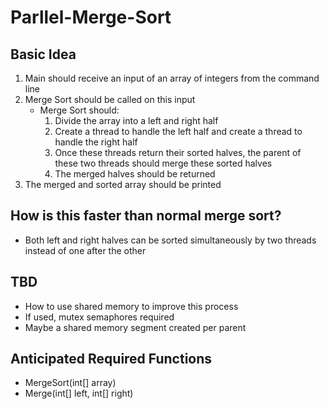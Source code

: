 # Parllel-Merge-Sort

## Basic Idea

1. Main should receive an input of an array of integers from the command line
2. Merge Sort should be called on this input
    - Merge Sort should:
      1. Divide the array into a left and right half
      2. Create a thread to handle the left half and create a thread to handle the right half
      3. Once these threads return their sorted halves, the parent of these two threads should merge these sorted halves
      4. The merged halves should be returned
3. The merged and sorted array should be printed

## How is this faster than normal merge sort?
- Both left and right halves can be sorted simultaneously by two threads instead of one after the other

## TBD
- How to use shared memory to improve this process
- If used, mutex semaphores required
- Maybe a shared memory segment created per parent

## Anticipated Required Functions
 - MergeSort(int[] array)
 - Merge(int[] left, int[] right)
